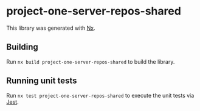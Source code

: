 # project-one-server-repos-shared

This library was generated with [Nx](https://nx.dev).

## Building

Run `nx build project-one-server-repos-shared` to build the library.

## Running unit tests

Run `nx test project-one-server-repos-shared` to execute the unit tests via [Jest](https://jestjs.io).
